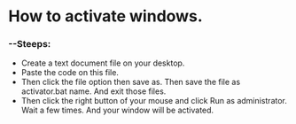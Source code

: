 # How to activate windows.
### --Steeps:
- Create a text document file on your desktop.
- Paste the code on this file.
- Then click the file option then save as. Then save the file as activator.bat name. And exit those files.
- Then click the right button of your mouse and click Run as administrator. Wait a few times. And your window will be activated.
